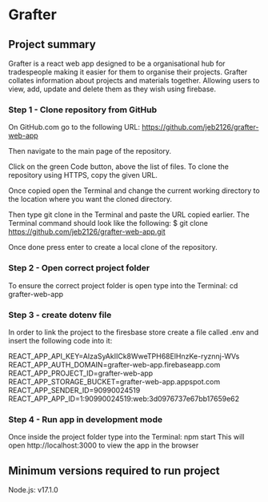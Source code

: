 # Grafter

## Project summary 

Grafter is a react web app designed to be a organisational hub for tradespeople making it easier for them to organise their projects. Grafter collates information about projects and materials together. Allowing users to view, add, update and delete them as they wish using firebase. 

### Step 1 - Clone repository from GitHub

On GitHub.com go to the following URL: https://github.com/jeb2126/grafter-web-app

Then navigate to the main page of the repository.

Click on the green Code button, above the list of files. To clone the repository using HTTPS, copy the given URL.

Once copied open the Terminal and change the current working directory to the location where you want the cloned directory.

Then type git clone in the Terminal and paste the URL copied earlier.
The Terminal command should look like the following: $ git clone https://github.com/jeb2126/grafter-web-app.git

Once done press enter to create a local clone of the repository.

### Step 2 - Open correct project folder

To ensure the correct project folder is open type into the Terminal: cd grafter-web-app

### Step 3 - create dotenv file

In order to link the project to the firesbase store create a file called .env and insert the following code into it:

REACT_APP_API_KEY=AIzaSyAkIICk8WweTPH68ElHnzKe-ryznnj-WVs
REACT_APP_AUTH_DOMAIN=grafter-web-app.firebaseapp.com
REACT_APP_PROJECT_ID=grafter-web-app
REACT_APP_STORAGE_BUCKET=grafter-web-app.appspot.com
REACT_APP_SENDER_ID=90990024519
REACT_APP_APP_ID=1:90990024519:web:3d0976737e67bb17659e62

### Step 4 - Run app in development mode

Once inside the project folder type into the Terminal: npm start
This will open http://localhost:3000 to view the app in the browser

## Minimum versions required to run project

Node.js: v17.1.0
